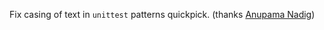 Fix casing of text in `unittest` patterns quickpick.
(thanks [Anupama Nadig](https://github.com/anu-ka))
